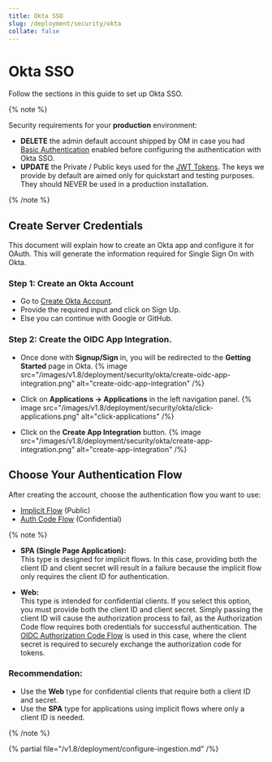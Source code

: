 ```yaml
---
title: Okta SSO
slug: /deployment/security/okta
collate: false
---
```


# Okta SSO

Follow the sections in this guide to set up Okta SSO.

{% note %}

Security requirements for your **production** environment:
- **DELETE** the admin default account shipped by OM in case you had [Basic Authentication](/deployment/security/basic-auth)
  enabled before configuring the authentication with Okta SSO.
- **UPDATE** the Private / Public keys used for the [JWT Tokens](/deployment/security/enable-jwt-tokens). The keys we provide
  by default are aimed only for quickstart and testing purposes. They should NEVER be used in a production installation.

{% /note %}

## Create Server Credentials

This document will explain how to create an Okta app and configure it for OAuth. This will generate the information required for Single Sign On with Okta.

### Step 1: Create an Okta Account
- Go to [Create Okta Account](https://developer.okta.com/signup/).
- Provide the required input and click on Sign Up.
- Else you can continue with Google or GitHub.

### Step 2: Create the OIDC App Integration.
- Once done with **Signup/Sign** in, you will be redirected to the **Getting Started** page in Okta.
{% image src="/images/v1.8/deployment/security/okta/create-oidc-app-integration.png" alt="create-oidc-app-integration" /%}

- Click on **Applications -> Applications** in the left navigation panel.
{% image src="/images/v1.8/deployment/security/okta/click-applications.png" alt="click-applications" /%}

- Click on the **Create App Integration** button.
{% image src="/images/v1.8/deployment/security/okta/create-app-integration.png" alt="create-app-integration" /%}

## Choose Your Authentication Flow

After creating the account, choose the authentication flow you want to use:

- [Implicit Flow](/deployment/security/okta/implicit-flow) (Public)
- [Auth Code Flow](/deployment/security/okta/auth-code-flow) (Confidential)


{% note %}

- **SPA (Single Page Application):**  
  This type is designed for implicit flows. In this case, providing both the client ID and client secret will result in a failure because the implicit flow only requires the client ID for authentication.

- **Web:**  
  This type is intended for confidential clients. If you select this option, you must provide both the client ID and client secret. Simply passing the client ID will cause the authorization process to fail, as the Authorization Code flow requires both credentials for successful authentication.
  The [OIDC Authorization Code Flow](/deployment/security/oidc) is used in this case, where the client secret is required to securely exchange the authorization code for tokens.


### Recommendation:

- Use the **Web** type for confidential clients that require both a client ID and secret.
- Use the **SPA** type for applications using implicit flows where only a client ID is needed.

{% /note %}


{% partial file="/v1.8/deployment/configure-ingestion.md" /%}
